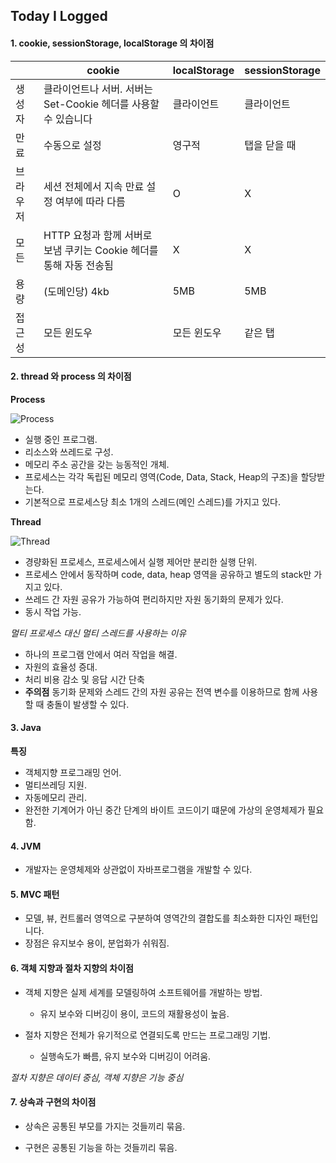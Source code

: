 ## Today I Logged

#### 1. cookie, sessionStorage, localStorage 의 차이점

|          | cookie                                                             | localStorage | sessionStorage |
| -------- | ------------------------------------------------------------------ | ------------ | -------------- |
| 생성자   | 클라이언트나 서버. 서버는 Set-Cookie 헤더를 사용할 수 있습니다     | 클라이언트   | 클라이언트     |
| 만료     | 수동으로 설정                                                      | 영구적       | 탭을 닫을 때   |
| 브라우저 | 세션 전체에서 지속 만료 설정 여부에 따라 다름                      | O            | X              |
| 모든     | HTTP 요청과 함께 서버로 보냄 쿠키는 Cookie 헤더를 통해 자동 전송됨 | X            | X              |
| 용량     | (도메인당) 4kb                                                     | 5MB          | 5MB            |
| 접근성   | 모든 윈도우                                                        | 모든 윈도우  | 같은 탭        |

#### 2. thread 와 process 의 차이점

**Process**

![Process](https://user-images.githubusercontent.com/29101760/55551758-8001a800-5716-11e9-8f85-8301df619efd.png)

- 실행 중인 프로그램.
- 리소스와 쓰레드로 구성.
- 메모리 주소 공간을 갖는 능동적인 개체.
- 프로세스는 각각 독립된 메모리 영역(Code, Data, Stack, Heap의 구조)을 할당받는다.
- 기본적으로 프로세스당 최소 1개의 스레드(메인 스레드)를 가지고 있다.

**Thread**

![Thread](https://user-images.githubusercontent.com/29101760/55551824-a4f61b00-5716-11e9-8b55-896a709a03de.png)

- 경량화된 프로세스, 프로세스에서 실행 제어만 분리한 실행 단위.
- 프로세스 안에서 동작하며 code, data, heap 영역을 공유하고 별도의 stack만 가지고 있다.
- 쓰레드 간 자원 공유가 가능하여 편리하지만 자원 동기화의 문제가 있다.
- 동시 작업 가능.

_멀티 프로세스 대신 멀티 스레드를 사용하는 이유_

- 하나의 프로그램 안에서 여러 작업을 해결.
- 자원의 효율성 증대.
- 처리 비용 감소 및 응답 시간 단축
- **주의점** 동기화 문제와 스레드 간의 자원 공유는 전역 변수를 이용하므로 함께 사용할 때 충돌이 발생할 수 있다.

#### 3. Java

**특징**

- 객체지향 프로그래밍 언어.
- 멀티쓰레딩 지원.
- 자동메모리 관리.
- 완전한 기계어가 아닌 중간 단계의 바이트 코드이기 떄문에 가상의 운영체제가 필요함.

#### 4. JVM

- 개발자는 운영체제와 상관없이 자바프로그램을 개발할 수 있다.

#### 5. MVC 패턴

- 모델, 뷰, 컨트롤러 영역으로 구분하여 영역간의 결합도를 최소화한 디자인 패턴입니다.
- 장점은 유지보수 용이, 분업화가 쉬워짐.

#### 6. 객체 지향과 절차 지향의 차이점

- 객체 지향은 실제 세계를 모델링하여 소프트웨어를 개발하는 방법.

  - 유지 보수와 디버깅이 용이, 코드의 재활용성이 높음.

- 절차 지향은 전체가 유기적으로 연결되도록 만드는 프로그래밍 기법.

  - 실행속도가 빠름, 유지 보수와 디버깅이 어려움.

_절차 지향은 데이터 중심, 객체 지향은 기능 중심_

#### 7. 상속과 구현의 차이점

- 상속은 공통된 부모를 가지는 것들끼리 묶음.

- 구현은 공통된 기능을 하는 것들끼리 묶음.
